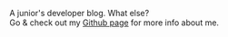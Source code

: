 A junior's developer blog. What else?
<br>
Go & check out my [Github page](https://github.com/SecurityRaven) for more info about me.

